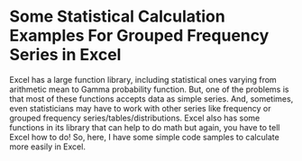 # Some Statistical Calculation Examples For Grouped Frequency Series in Excel

Excel has a large function library, including statistical ones varying from arithmetic mean to Gamma probability function. But, one of the problems is that most of these functions accepts data as simple series. And, sometimes, even statisticians may have to work with other series like frequency or grouped frequency series/tables/distributions. Excel also has some functions in its library that can help to do math but again, you have to tell Excel how to do!
So, here, I have some simple code samples to calculate more easily in Excel.
